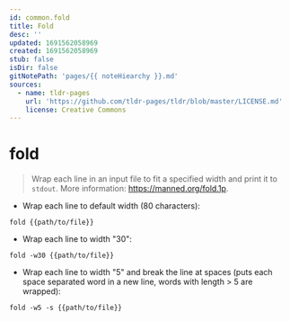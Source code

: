 ```yaml
---
id: common.fold
title: Fold
desc: ''
updated: 1691562058969
created: 1691562058969
stub: false
isDir: false
gitNotePath: 'pages/{{ noteHiearchy }}.md'
sources:
  - name: tldr-pages
    url: 'https://github.com/tldr-pages/tldr/blob/master/LICENSE.md'
    license: Creative Commons
---
```

# fold

> Wrap each line in an input file to fit a specified width and print it to `stdout`.
> More information: <https://manned.org/fold.1p>.

- Wrap each line to default width (80 characters):

`fold {{path/to/file}}`

- Wrap each line to width "30":

`fold -w30 {{path/to/file}}`

- Wrap each line to width "5" and break the line at spaces (puts each space separated word in a new line, words with length > 5 are wrapped):

`fold -w5 -s {{path/to/file}}`

